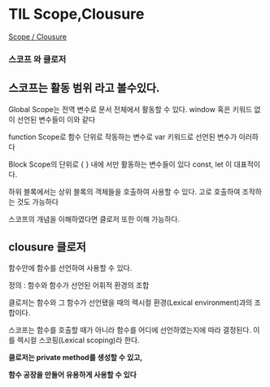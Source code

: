 # TIL Scope,Clousure

[Scope / Clousure](https://www.notion.so/Scope-Clousure-5b60bd37f02d4432a10364eb50eac8d2) 

### 스코프 와 클로저

## 스코프는 활동 범위 라고 볼수있다.

Global Scope는 전역 변수로 문서 전체에서 활동할 수 있다. window  혹은 키워드 없이 선언된 변수들이 이와 같다

function Scope로 함수 단위로 작동하는 변수로 var 키워드로 선언된 변수가 이러하다

Block Scope의 단위로 { } 내에 서만 활동하는 변수들이 있다 const, let 이 대표적이다.

하위 블록에서는 상위 블록의 객체들을 호출하여 사용할 수 있다. 고로 호출하여 조작하는 것도 가능하다

스코프의 개념을 이해하였다면 클로저 또한 이해 가능하다.

## clousure 클로저

함수안에 함수를 선언하여 사용할 수 있다.

정의 : 함수와 함수가 선언된 어휘적 환경의 조합

클로저는 함수와 그 함수가 선언됐을 때의 렉시컬 환경(Lexical environment)과의 조합이다.

스코프는 함수를 호출할 때가 아니라 함수를 어디에 선언하였는지에 따라 결정된다. 이를 렉시컬 스코핑(Lexical scoping)라 한다.

**클로저는 private method를 생성할 수 있고,** 

**함수 공장을 만들어 유용하게 사용할 수 있다**

